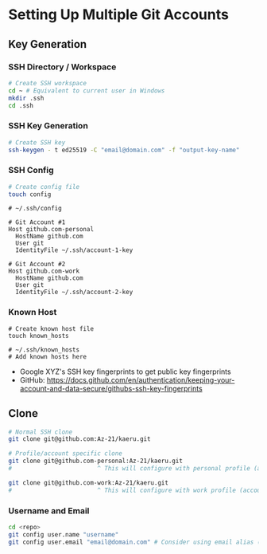 # Setting Up Multiple Git Accounts
## Key Generation
### SSH Directory / Workspace
```sh
# Create SSH workspace
cd ~ # Equivalent to current user in Windows
mkdir .ssh
cd .ssh
```

### SSH Key Generation
```sh
# Create SSH key
ssh-keygen - t ed25519 -C "email@domain.com" -f "output-key-name"
```

### SSH Config
```sh
# Create config file
touch config
```
```
# ~/.ssh/config

# Git Account #1
Host github.com-personal
  HostName github.com
  User git
  IdentityFile ~/.ssh/account-1-key

# Git Account #2
Host github.com-work
  HostName github.com
  User git
  IdentityFile ~/.ssh/account-2-key
```

### Known Host
```
# Create known host file
touch known_hosts
```
```
# ~/.ssh/known_hosts
# Add known hosts here
```

- Google XYZ's SSH key fingerprints to get public key fingerprints
- GitHub: https://docs.github.com/en/authentication/keeping-your-account-and-data-secure/githubs-ssh-key-fingerprints

## Clone
```sh
# Normal SSH clone
git clone git@github.com:Az-21/kaeru.git

# Profile/account specific clone
git clone git@github.com-personal:Az-21/kaeru.git
#                        ^ This will configure with personal profile (account#1)

git clone git@github.com-work:Az-21/kaeru.git
#                        ^ This will configure with work profile (account#2)
```

### Username and Email
```sh
cd <repo>
git config user.name "username"
git config user.email "email@domain.com" # Consider using email alias (GitHub: Setting > Access > Emails)
```
